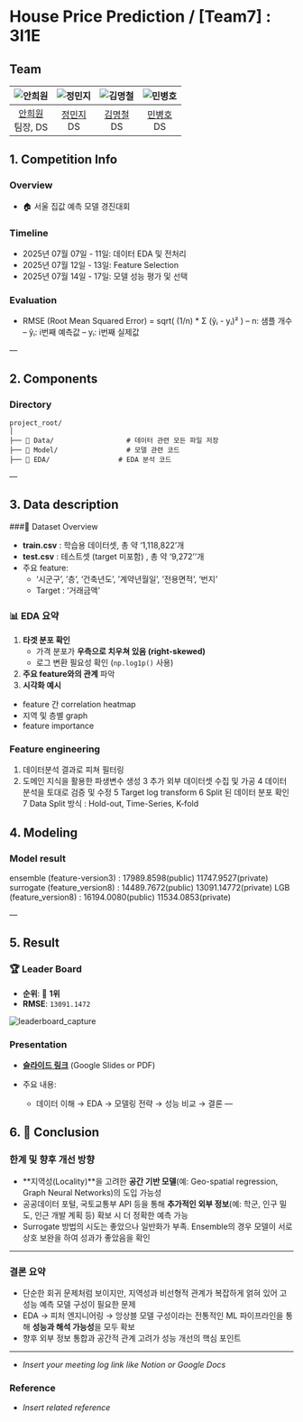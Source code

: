 # House Price Prediction / [Team7] : 3I1E

## Team

| ![안희원](https://avatars.githubusercontent.com/u/156163982?v=4) | ![정민지](https://avatars.githubusercontent.com/u/156163982?v=4) | ![김명철](https://avatars.githubusercontent.com/u/156163982?v=4) | ![민병호](https://avatars.githubusercontent.com/u/156163982?v=4) |
|:--------------------------------------------------------------:|:--------------------------------------------------------------:|:--------------------------------------------------------------:|:--------------------------------------------------------------:|
| [안희원](https://github.com/dukduk12) <br> 팀장, DS | [정민지](https://github.com/UpstageAILab) <br> DS | [김명철](https://github.com/UpstageAILab) <br> DS | [민병호](https://github.com/UpstageAILab) <br> DS |


## 1. Competition Info

### Overview

- 🏠 서울 집값 예측 모델 경진대회
  
### Timeline

- 2025년 07월 07일 - 11일: 데이터 EDA 및 전처리
- 2025년 07월 12일 - 13일: Feature Selection
- 2025년 07월 14일 - 17일: 모델 성능 평가 및 선택

### Evaluation

- RMSE (Root Mean Squared Error) = sqrt( (1/n) * Σ (ŷᵢ - yᵢ)² )
– n: 샘플 개수
– ŷᵢ: i번째 예측값
– yᵢ: i번째 실제값


—
## 2. Components

### Directory
```
project_root/
│
├── 📁 Data/                  # 데이터 관련 모든 파일 저장
├── 📁 Model/                 # 모델 관련 코드 
├── 📁 EDA/                 # EDA 분석 코드
```
—
## 3. Data description

###📌 Dataset Overview

- **train.csv** : 학습용 데이터셋, 총 약 ‘1,118,822’개
- **test.csv** : 테스트셋 (target 미포함) , 총 약 ‘9,272’’개
- 주요 feature:
	- ‘시군구’, ’층’, ‘건축년도’, ’계약년월일’, ‘전용면적’, ‘번지’
	- Target : ‘거래금액’

### 📊 EDA 요약

1.  **타겟 분포 확인**
	- 가격 분포가 **우측으로 치우쳐 있음 (right-skewed)**
	- 로그 변환 필요성 확인 (`np.log1p()` 사용)
2. **주요 feature와의 관계** 파악
3. **시각화 예시**
- feature 간 correlation heatmap
- 지역 및 층별 graph
- feature importance
### Feature engineering

1. 데이터분석 결과로 피쳐 필터링
2. 도메인 지식을 활용한 파생변수 생성
3 추가 외부 데이터셋 수집 및 가공
4 데이터 분석을 토대로 검증 및 수정
5 Target log transform
6 Split 된 데이터 분포 확인
7 Data Split 방식 : Hold-out, Time-Series, K-fold

## 4. Modeling

### Model result
ensemble (feature-version3) : 17989.8598(public) 11747.9527(private)
surrogate (feature_version8) : 14489.7672(public) 13091.14772(private)
LGB (feature_version8) : 16194.0080(public) 11534.0853(private)

—
## 5. Result

### 🏆 Leader Board

- **순위**: 🥇 **1위**
- **RMSE**: `13091.1472`

![leaderboard_capture](./Asset/outputs/leaderboard.png)

### Presentation

- **[슬라이드 링크](https://docs.google.com/presentation/d/1y9j3IuEFNUOk9efo_rc3oHwK9a3aLjtS/edit?usp=sharing&ouid=112748544747957738479&rtpof=true&sd=true)** (Google Slides or PDF)

- 주요 내용:
  - 데이터 이해 → EDA → 모델링 전략 → 성능 비교 → 결론
—
## 6. 🧾 Conclusion

### 한계 및 향후 개선 방향
- **지역성(Locality)**을 고려한 **공간 기반 모델**(예: Geo-spatial regression, Graph Neural Networks)의 도입 가능성
- 공공데이터 포털, 국토교통부 API 등을 통해 **추가적인 외부 정보**(예: 학군, 인구 밀도, 인근 개발 계획 등) 확보 시 더 정확한 예측 가능
- Surrogate 방법의 시도는 좋았으나 일반화가 부족. Ensemble의 경우 모델이 서로 상호 보완을 하여 성과가 좋았음을 확인
---
### 결론 요약
- 단순한 회귀 문제처럼 보이지만, 지역성과 비선형적 관계가 복잡하게 얽혀 있어 고성능 예측 모델 구성이 필요한 문제
- EDA → 피처 엔지니어링 → 앙상블 모델 구성이라는 전통적인 ML 파이프라인을 통해 **성능과 해석 가능성**을 모두 확보
- 향후 외부 정보 통합과 공간적 관계 고려가 성능 개선의 핵심 포인트
---


- _Insert your meeting log link like Notion or Google Docs_

### Reference

- _Insert related reference_
